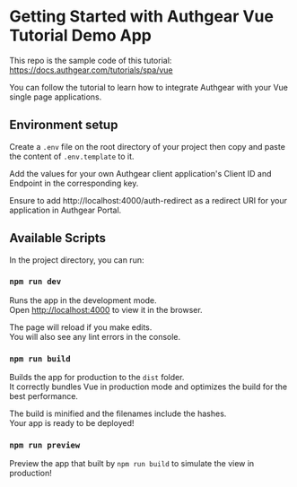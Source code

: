 # Getting Started with Authgear Vue Tutorial Demo App

This repo is the sample code of this tutorial: https://docs.authgear.com/tutorials/spa/vue

You can follow the tutorial to learn how to integrate Authgear with your Vue single page applications.

## Environment setup

Create a `.env` file on the root directory of your project then copy and paste the content of `.env.template` to it. 

Add the values for your own Authgear client application's Client ID and Endpoint in the corresponding key.

Ensure to add http://localhost:4000/auth-redirect as a redirect URI for your application in Authgear Portal.

## Available Scripts

In the project directory, you can run:

### `npm run dev`

Runs the app in the development mode.\
Open [http://localhost:4000](http://localhost:4000) to view it in the browser.

The page will reload if you make edits.\
You will also see any lint errors in the console.

### `npm run build`

Builds the app for production to the `dist` folder.\
It correctly bundles Vue in production mode and optimizes the build for the best performance.

The build is minified and the filenames include the hashes.\
Your app is ready to be deployed!

### `npm run preview`

Preview the app that built by `npm run build` to simulate the view in production!